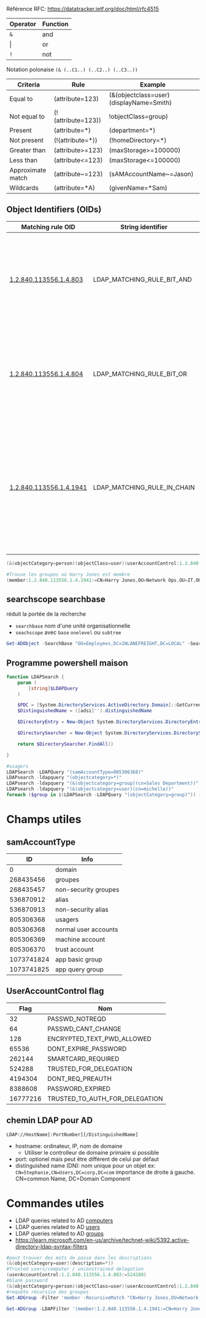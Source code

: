 Référence RFC: https://datatracker.ietf.org/doc/html/rfc4515

|**Operator**|**Function**|
|---|---|
|`&`|and|
| \| |or|
|`!`|not|
Notation polonaise `(& (..C1..) (..C2..) (..C3..))`

|**Criteria**|**Rule**|**Example**|
|---|---|---|
|Equal to|(attribute=123)|(&(objectclass=user)(displayName=Smith)|
|Not equal to|(!(attribute=123))|!objectClass=group)|
|Present|(attribute=*)|(department=*)|
|Not present|(!(attribute=*))|(!homeDirectory=*)|
|Greater than|(attribute>=123)|(maxStorage>=100000)|
|Less than|(attribute<=123)|(maxStorage<=100000)|
|Approximate match|(attribute~=123)|(sAMAccountName~=Jason)|
|Wildcards|(attribute=*A)|(givenName=*Sam)|

## Object Identifiers (OIDs)

|**Matching rule OID**|**String identifier**|**Description**|
|---|---|---|
|[1.2.840.113556.1.4.803](https://ldapwiki.com/wiki/Wiki.jsp?page=1.2.840.113556.1.4.803)|LDAP_MATCHING_RULE_BIT_AND|A match is found only if all bits from the attribute match the value. This rule is equivalent to a bitwise **AND** operator.|
|[1.2.840.113556.1.4.804](https://ldapwiki.com/wiki/Wiki.jsp?page=1.2.840.113556.1.4.804)|LDAP_MATCHING_RULE_BIT_OR|A match is found if any bits from the attribute match the value. This rule is equivalent to a bitwise **OR** operator.|
|[1.2.840.113556.1.4.1941](https://ldapwiki.com/wiki/Wiki.jsp?page=1.2.840.113556.1.4.1941)|LDAP_MATCHING_RULE_IN_CHAIN|This rule is limited to filters that apply to the DN. This is a special "extended" match operator that walks the chain of ancestry in objects all the way to the root until it finds a match.|

```powershell
(&(objectCategory=person)(objectClass=user)(userAccountControl:1.2.840.113556.1.4.803:=2)) 

#Trouve les groupes où Harry Jones est membre
(member:1.2.840.113556.1.4.1941:=CN=Harry Jones,OU=Network Ops,OU=IT,OU=Employees,DC=INLANEFREIGHT,DC=LOCAL)

```

## searchscope searchbase
réduit la portée de la recherche
* `searchbase` nom d'une unité organisationnelle
* `seachscope` avec `base` `onelevel` ou `subtree`

```powershell
Get-ADObject -SearchBase "OU=Employees,DC=INLANEFREIGHT,DC=LOCAL" -SearchScope Base -Filter *
```

## Programme powershell maison
~~~~~~~~~~~~~~~~~~~~~~~~~~~~~~~~~ powershell
function LDAPSearch {
    param (
        [string]$LDAPQuery
    )

    $PDC = [System.DirectoryServices.ActiveDirectory.Domain]::GetCurrentDomain().PdcRoleOwner.Name
    $DistinguishedName = ([adsi]'').distinguishedName

    $DirectoryEntry = New-Object System.DirectoryServices.DirectoryEntry("LDAP://$PDC/$DistinguishedName")

    $DirectorySearcher = New-Object System.DirectoryServices.DirectorySearcher($DirectoryEntry, $LDAPQuery)

    return $DirectorySearcher.FindAll()

}
~~~~~~~~~~~~~~~~~~~~~~~~~~~~~~~~~


~~~~~~~~~~~~~~~~~~~~~~~~~~~~~~~~~ powershell
#usagers
LDAPSearch -LDAPQuery "(samAccountType=805306368)"
LDAPsearch -ldapquery "(objectcategory=*)"
LDAPsearch -ldapquery "(&(objectcategory=group)(cn=Sales Department))"
LDAPsearch -ldapquery "(&(objectcategory=user)(cn=michelle))"
foreach ($group in $(LDAPSearch -LDAPQuery "(objectCategory=group)")) {$group.properties | select {$_.cn}, {$_.member}}
~~~~~~~~~~~~~~~~~~~~~~~~~~~~~~~~~

# Champs utiles
## samAccountType

| ID | Info |
| --- | --- |
| 0 | domain |
| 268435456 | groupes |
| 268435457 | non-security groupes |
| 536870912 | alias |
| 536870913 | non-security alias |
| 805306368 | usagers |
| 805306368 | normal user accounts |
| 805306369 | machine account |
| 805306370 | trust account |
| 1073741824 | app basic group |
| 1073741825 | app query group |

## UserAccountControl flag
| Flag | Nom |
| --- | --- |
| 32 | PASSWD_NOTREQD |
| 64 | PASSWD_CANT_CHANGE |
| 128 | ENCRYPTED_TEXT_PWD_ALLOWED |
| 65536 | DONT_EXPIRE_PASSWORD |
| 262144 | SMARTCARD_REQUIRED |
| 524288 | TRUSTED_FOR_DELEGATION |
| 4194304 | DONT_REQ_PREAUTH |
| 8388608 | PASSWORD_EXPIRED |
| 16777216 | TRUSTED_TO_AUTH_FOR_DELEGATION |

## chemin LDAP pour AD

~~~~~~~~~~~~~~~~~~~~~~~~~~~~~~~~~
LDAP://HostName[:PortNumber][/DistinguishedName]
~~~~~~~~~~~~~~~~~~~~~~~~~~~~~~~~~

* hostname: ordinateur, IP, nom de domaine
	* Utiliser le controlleur de domaine primaire si possible
* port: optionel mais peut être différent de celui par défaut
* distinguished name (DN): nom unique pour un objet
	ex: ```CN=Stephanie,CN=Users,DC=corp,DC=com```
importance de droite à gauche. CN=common Name, DC=Domain Component

# Commandes utiles
- LDAP queries related to AD [computers](https://ldapwiki.com/wiki/Wiki.jsp?page=Active%20Directory%20Computer%20Related%20LDAP%20Query)
- LDAP queries related to AD [users](https://ldapwiki.com/wiki/Wiki.jsp?page=Active%20Directory%20User%20Related%20Searches)
- LDAP queries related to AD [groups](https://ldapwiki.com/wiki/Wiki.jsp?page=Active%20Directory%20Group%20Related%20Searches)
- https://learn.microsoft.com/en-us/archive/technet-wiki/5392.active-directory-ldap-syntax-filters

```powershell
#peut trouver des mots de passe dans les descriptions
(&(objectCategory=user)(description=*))
#Trusted users/computer / unconstrained delegation
(userAccountControl:1.2.840.113556.1.4.803:=524288)
#blank password
(&(objectCategory=person)(objectClass=user)(userAccountControl:1.2.840.113556.1.4.803:=32))
#requête récursive des groupes
Get-ADGroup -Filter 'member -RecursiveMatch "CN=Harry Jones,OU=Network Ops,OU=IT,OU=Employees,DC=INLANEFREIGHT,DC=LOCAL"' | select name

Get-ADGroup -LDAPFilter '(member:1.2.840.113556.1.4.1941:=CN=Harry Jones,OU=Network Ops,OU=IT,OU=Employees,DC=INLANEFREIGHT,DC=LOCAL)' |select Name
```
